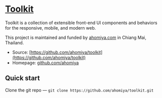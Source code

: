 # [Toolkit](https://github.com/ahomiya/toolkit)

Toolkit is a collection of extensible front-end UI components and behaviors for the responsive, mobile, and modern web.

This project is maintained and funded by [ahomiya.com](http://www.ahomiya.com) in Chiang Mai, Thailand.

* Source: [https://github.com/ahomiya/toolkit](https://github.com/ahomiya/toolkit)
* Homepage: [github.com/ahomiya](https://github.com/ahomiya/)


## Quick start
Clone the git repo — `git clone https://github.com/ahomiya/toolkit.git`
